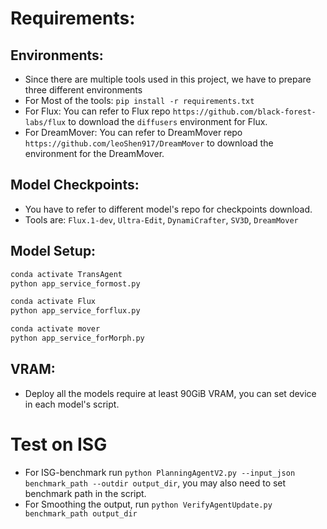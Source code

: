 # Requirements:
## Environments:
- Since there are multiple tools used in this project, we have to prepare three different environments
- For Most of the tools: `pip install -r requirements.txt`
- For Flux: You can refer to Flux repo `https://github.com/black-forest-labs/flux` to download the `diffusers` environment for Flux.
- For DreamMover: You can refer to DreamMover repo `https://github.com/leoShen917/DreamMover` to download the environment for the DreamMover.
## Model Checkpoints:
- You have to refer to different model's repo for checkpoints download.
- Tools are: `Flux.1-dev`, `Ultra-Edit`, `DynamiCrafter`, `SV3D`, `DreamMover`

## Model Setup:
```bash
conda activate TransAgent
python app_service_formost.py

conda activate Flux
python app_service_forflux.py

conda activate mover
python app_service_forMorph.py
```

## VRAM:
- Deploy all the models require at least 90GiB VRAM, you can set device in each model's script.

# Test on ISG
- For ISG-benchmark run `python PlanningAgentV2.py --input_json benchmark_path --outdir output_dir`, you may also need to set benchmark path in the script.
- For Smoothing the output, run `python VerifyAgentUpdate.py benchmark_path output_dir` 

